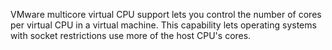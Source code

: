 VMware multicore virtual CPU support lets you control the number of cores per virtual CPU in a virtual machine.
This capability lets operating systems with socket restrictions use more of the host CPU's cores.